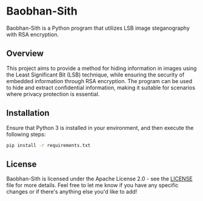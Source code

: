 # Baobhan-Sith

Baobhan-Sith is a Python program that utilizes LSB image steganography with RSA encryption.

## Overview

This project aims to provide a method for hiding information in images using the Least Significant Bit (LSB) technique, while ensuring the security of embedded information through RSA encryption. The program can be used to hide and extract confidential information, making it suitable for scenarios where privacy protection is essential.

## Installation

Ensure that Python 3 is installed in your environment, and then execute the following steps:

```bash
pip install -r requirements.txt
```

## License
Baobhan-Sith is licensed under the Apache License 2.0 - see the [LICENSE](https://www.apache.org/licenses/LICENSE-2.0.html) file for more details.
Feel free to let me know if you have any specific changes or if there's anything else you'd like to add!
